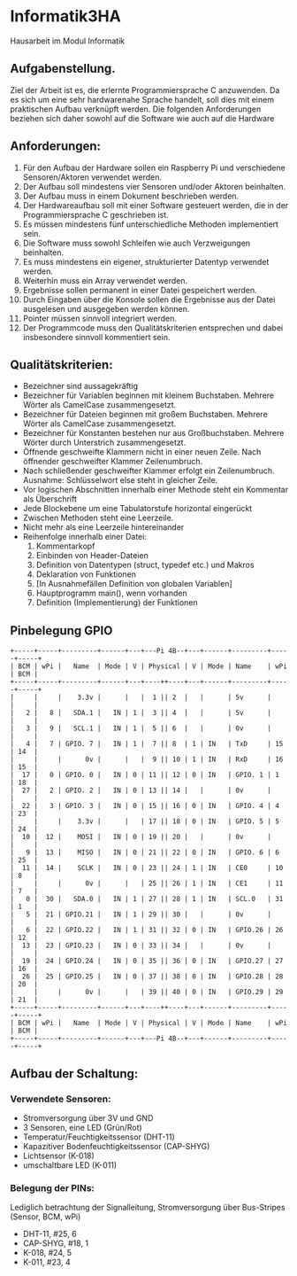 # Informatik3HA
Hausarbeit im Modul Informatik

## Aufgabenstellung.
Ziel der Arbeit ist es, die erlernte Programmiersprache C anzuwenden. Da es sich um eine sehr hardwarenahe Sprache handelt, soll dies mit einem praktischen Aufbau verknüpft werden. Die folgenden Anforderungen beziehen sich daher sowohl auf die Software wie auch auf die Hardware

## Anforderungen:
1. Für den Aufbau der Hardware sollen ein Raspberry Pi und verschiedene Sensoren/Aktoren verwendet werden.
2. Der Aufbau soll mindestens vier Sensoren und/oder Aktoren beinhalten.
3. Der Aufbau muss in einem Dokument beschrieben werden.
4. Der Hardwareaufbau soll mit einer Software gesteuert werden, die in der Programmiersprache C geschrieben ist.
5. Es müssen mindestens fünf unterschiedliche Methoden implementiert sein.
6. Die Software muss sowohl Schleifen wie auch Verzweigungen beinhalten.
7. Es muss mindestens ein eigener, strukturierter Datentyp verwendet werden.
8. Weiterhin muss ein Array verwendet werden.
9. Ergebnisse sollen permanent in einer Datei gespeichert werden.
10. Durch Eingaben über die Konsole sollen die Ergebnisse aus der Datei ausgelesen und ausgegeben werden können.
11. Pointer müssen sinnvoll integriert werden.
12. Der Programmcode muss den Qualitätskriterien entsprechen und dabei insbesondere sinnvoll kommentiert sein.

## Qualitätskriterien:

- Bezeichner sind aussagekräftig
- Bezeichner für Variablen beginnen mit kleinem Buchstaben. Mehrere Wörter als CamelCase zusammengesetzt.
- Bezeichner für Dateien beginnen mit großem Buchstaben. Mehrere Wörter als CamelCase zusammengesetzt.
- Bezeichner für Konstanten bestehen nur aus Großbuchstaben. Mehrere Wörter durch Unterstrich zusammengesetzt.
- Öffnende geschweifte Klammern nicht in einer neuen Zeile. Nach öffnender geschweifter Klammer Zeilenumbruch.
- Nach schließender geschweifter Klammer erfolgt ein Zeilenumbruch. Ausnahme: Schlüsselwort else steht in gleicher Zeile.
- Vor logischen Abschnitten innerhalb einer Methode steht ein Kommentar als Überschrift
- Jede Blockebene um eine Tabulatorstufe horizontal eingerückt
- Zwischen Methoden steht eine Leerzeile.
- Nicht mehr als eine Leerzeile hintereinander
- Reihenfolge innerhalb einer Datei:
  1. Kommentarkopf
  2. Einbinden von Header-Dateien
  3. Definition von Datentypen (struct, typedef etc.) und Makros
  4. Deklaration von Funktionen
  5. [In Ausnahmefällen Definition von globalen Variablen]
  6. Hauptprogramm main(), wenn vorhanden
  7. Definition (Implementierung) der Funktionen


## Pinbelegung GPIO
````{verbatim}
+-----+-----+---------+------+---+---Pi 4B--+---+------+---------+-----+-----+
| BCM | wPi |   Name  | Mode | V | Physical | V | Mode | Name    | wPi | BCM |
+-----+-----+---------+------+---+----++----+---+------+---------+-----+-----+
|     |     |    3.3v |      |   |  1 || 2  |   |      | 5v      |     |     |
|   2 |   8 |   SDA.1 |   IN | 1 |  3 || 4  |   |      | 5v      |     |     |
|   3 |   9 |   SCL.1 |   IN | 1 |  5 || 6  |   |      | 0v      |     |     |
|   4 |   7 | GPIO. 7 |   IN | 1 |  7 || 8  | 1 | IN   | TxD     | 15  | 14  |
|     |     |      0v |      |   |  9 || 10 | 1 | IN   | RxD     | 16  | 15  |
|  17 |   0 | GPIO. 0 |   IN | 0 | 11 || 12 | 0 | IN   | GPIO. 1 | 1   | 18  |
|  27 |   2 | GPIO. 2 |   IN | 0 | 13 || 14 |   |      | 0v      |     |     |
|  22 |   3 | GPIO. 3 |   IN | 0 | 15 || 16 | 0 | IN   | GPIO. 4 | 4   | 23  |
|     |     |    3.3v |      |   | 17 || 18 | 0 | IN   | GPIO. 5 | 5   | 24  |
|  10 |  12 |    MOSI |   IN | 0 | 19 || 20 |   |      | 0v      |     |     |
|   9 |  13 |    MISO |   IN | 0 | 21 || 22 | 0 | IN   | GPIO. 6 | 6   | 25  |
|  11 |  14 |    SCLK |   IN | 0 | 23 || 24 | 1 | IN   | CE0     | 10  | 8   |
|     |     |      0v |      |   | 25 || 26 | 1 | IN   | CE1     | 11  | 7   |
|   0 |  30 |   SDA.0 |   IN | 1 | 27 || 28 | 1 | IN   | SCL.0   | 31  | 1   |
|   5 |  21 | GPIO.21 |   IN | 1 | 29 || 30 |   |      | 0v      |     |     |
|   6 |  22 | GPIO.22 |   IN | 1 | 31 || 32 | 0 | IN   | GPIO.26 | 26  | 12  |
|  13 |  23 | GPIO.23 |   IN | 0 | 33 || 34 |   |      | 0v      |     |     |
|  19 |  24 | GPIO.24 |   IN | 0 | 35 || 36 | 0 | IN   | GPIO.27 | 27  | 16  |
|  26 |  25 | GPIO.25 |   IN | 0 | 37 || 38 | 0 | IN   | GPIO.28 | 28  | 20  |
|     |     |      0v |      |   | 39 || 40 | 0 | IN   | GPIO.29 | 29  | 21  |
+-----+-----+---------+------+---+----++----+---+------+---------+-----+-----+
| BCM | wPi |   Name  | Mode | V | Physical | V | Mode | Name    | wPi | BCM |
+-----+-----+---------+------+---+---Pi 4B--+---+------+---------+-----+-----+
````

## Aufbau der Schaltung:

### Verwendete Sensoren:
- Stromversorgung über 3V und GND
- 3 Sensoren, eine LED (Grün/Rot)
- Temperatur/Feuchtigkeitssensor (DHT-11)
- Kapazitiver Bodenfeuchtigkeitssensor (CAP-SHYG)
- Lichtsensor (K-018)
- umschaltbare LED (K-011)

### Belegung der PINs:
Lediglich betrachtung der Signalleitung, Stromversorgung über Bus-Stripes
(Sensor, BCM, wPi)
- DHT-11, #25, 6
- CAP-SHYG, #18, 1
- K-018, #24, 5
- K-011, #23, 4